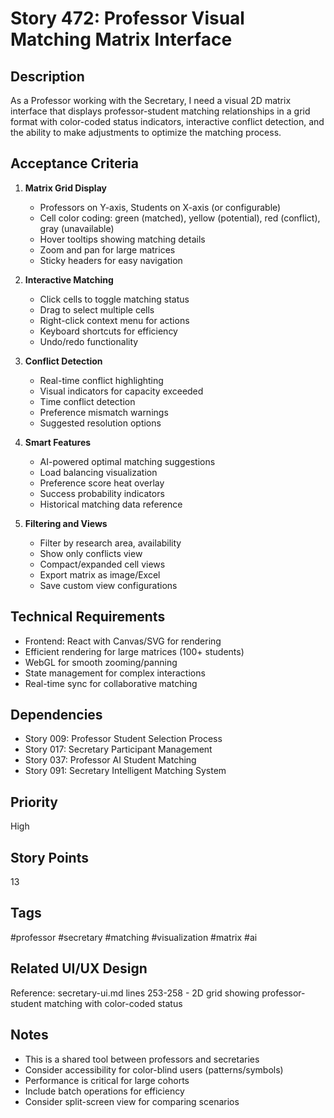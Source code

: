 # Story 472: Professor Visual Matching Matrix Interface

## Description
As a Professor working with the Secretary, I need a visual 2D matrix interface that displays professor-student matching relationships in a grid format with color-coded status indicators, interactive conflict detection, and the ability to make adjustments to optimize the matching process.

## Acceptance Criteria
1. **Matrix Grid Display**
   - Professors on Y-axis, Students on X-axis (or configurable)
   - Cell color coding: green (matched), yellow (potential), red (conflict), gray (unavailable)
   - Hover tooltips showing matching details
   - Zoom and pan for large matrices
   - Sticky headers for easy navigation

2. **Interactive Matching**
   - Click cells to toggle matching status
   - Drag to select multiple cells
   - Right-click context menu for actions
   - Keyboard shortcuts for efficiency
   - Undo/redo functionality

3. **Conflict Detection**
   - Real-time conflict highlighting
   - Visual indicators for capacity exceeded
   - Time conflict detection
   - Preference mismatch warnings
   - Suggested resolution options

4. **Smart Features**
   - AI-powered optimal matching suggestions
   - Load balancing visualization
   - Preference score heat overlay
   - Success probability indicators
   - Historical matching data reference

5. **Filtering and Views**
   - Filter by research area, availability
   - Show only conflicts view
   - Compact/expanded cell views
   - Export matrix as image/Excel
   - Save custom view configurations

## Technical Requirements
- Frontend: React with Canvas/SVG for rendering
- Efficient rendering for large matrices (100+ students)
- WebGL for smooth zooming/panning
- State management for complex interactions
- Real-time sync for collaborative matching

## Dependencies
- Story 009: Professor Student Selection Process
- Story 017: Secretary Participant Management
- Story 037: Professor AI Student Matching
- Story 091: Secretary Intelligent Matching System

## Priority
High

## Story Points
13

## Tags
#professor #secretary #matching #visualization #matrix #ai

## Related UI/UX Design
Reference: secretary-ui.md lines 253-258 - 2D grid showing professor-student matching with color-coded status

## Notes
- This is a shared tool between professors and secretaries
- Consider accessibility for color-blind users (patterns/symbols)
- Performance is critical for large cohorts
- Include batch operations for efficiency
- Consider split-screen view for comparing scenarios
